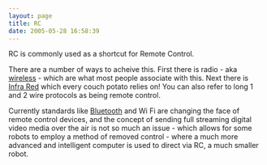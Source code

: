 ```yaml
---
layout: page
title: RC
date: 2005-05-28 16:58:39
---
```

<p>RC is commonly used as a shortcut for Remote Control.
</p>
<p>There are a number of ways to acheive this. First there is radio - aka <a class="wiki" href="/wiki/wireless.html" title="Wireless">wireless</a> - which are what most people associate with this. Next there is <a class="wiki" href="/wiki/infra_red.html" title="A type of EM radiation commonly used for digital communications">Infra Red</a> which every couch potato relies on! You can also refer to long 1 and 2 wire protocols as being remote control.
</p>
<p>Currently standards like <a class="wiki" href="/wiki/bluetooth.html" title="Bluetooth">Bluetooth</a> and Wi Fi are changing the face of remote control devices, and the concept of sending full streaming digital video media over the air is not so much an issue - which allows for some robots to employ a method of removed control - where a much more advanced and intelligent computer is used to direct via RC, a much smaller robot.
</p>
